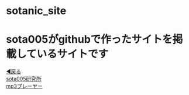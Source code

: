 # sotanic_site
<html>
  <head>
    <title>sotanic_site</title>
    <link rel='stylesheet' href='sota005_site_style.css' type='text/css'>
  </head>
  <body> 
    <h1>sota005がgithubで作ったサイトを掲載しているサイトです</h1>
    <a href="https://soutanic.github.io/home/">◀戻る</a>
    <br>
    <a href="https://soutanic.github.io/sotanic.github.io/">sota005研究所</a>
    <br>
    <a href="https://soutanic.github.io/sopotify/">mp3プレーヤー</a>
  </body>
 </html>
